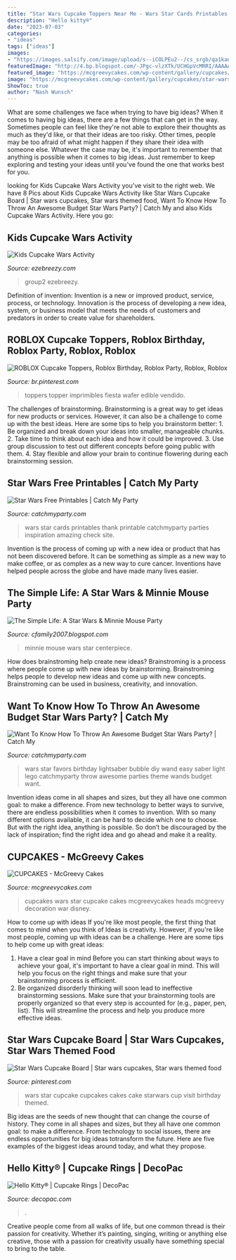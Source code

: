 ```yaml
---
title: "Star Wars Cupcake Toppers Near Me - Wars Star Cards Printables Thank Printable Catchmyparty Parties Inspiration Amazing Check Site"
description: "Hello kitty®"
date: "2023-07-03"
categories:
- "ideas"
tags: ["ideas"]
images:
- "https://images.salsify.com/image/upload/s--iCOLPEu2--/cs_srgb/qa1kanfqznmwsnnmgejr.jpg"
featuredImage: "http://4.bp.blogspot.com/-JPgc-vlzXTk/UCHGpVcMRRI/AAAAAAAACuk/pHtn4K2nWno/s400/05-3.jpg"
featured_image: "https://mcgreevycakes.com/wp-content/gallery/cupcakes/star-wars-heads.jpg"
image: "https://mcgreevycakes.com/wp-content/gallery/cupcakes/star-wars-heads.jpg"
ShowToc: true
author: "Nash Wunsch"
---
```



What are some challenges we face when trying to have big ideas?
When it comes to having big ideas, there are a few things that can get in the way. Sometimes people can feel like they're not able to explore their thoughts as much as they'd like, or that their ideas are too risky. Other times, people may be too afraid of what might happen if they share their idea with someone else. Whatever the case may be, it's important to remember that anything is possible when it comes to big ideas. Just remember to keep exploring and testing your ideas until you've found the one that works best for you.

	

		
looking for Kids Cupcake Wars Activity you've visit to the right web. We have 8 Pics about Kids Cupcake Wars Activity like Star Wars Cupcake Board | Star wars cupcakes, Star wars themed food, Want To Know How To Throw An Awesome Budget Star Wars Party? | Catch My and also Kids Cupcake Wars Activity. Here you go:
		
    
## Kids Cupcake Wars Activity

<img loading=lazy src="http://ezebreezy.com/wp-content/uploads/2015/10/ingredients-600x400.jpg" onerror="this.onerror=null;this.src='https://tse2.mm.bing.net/th?id=OIP.Ngmx6YmSbtT5r1SREeVE-gHaE8&amp;pid=15.1';" alt="Kids Cupcake Wars Activity">

_Source: ezebreezy.com_

>group2 ezebreezy. 

	

Definition of invention:
Invention is a new or improved product, service, process, or technology. Innovation is the process of developing a new idea, system, or business model that meets the needs of customers and predators in order to create value for shareholders.

    
## ROBLOX Cupcake Toppers, Roblox Birthday, Roblox Party, Roblox, Roblox

<img loading=lazy src="https://i.pinimg.com/originals/a3/ec/39/a3ec39cb45f44243bf88f60527106d93.jpg" onerror="this.onerror=null;this.src='https://tse4.mm.bing.net/th?id=OIP.NluVDuua9FE1-eqvekc7LAHaJl&amp;pid=15.1';" alt="ROBLOX Cupcake Toppers, Roblox Birthday, Roblox Party, Roblox, Roblox">

_Source: br.pinterest.com_

>toppers topper imprimibles fiesta wafer edible vendido. 

	

The challenges of brainstorming.
Brainstorming is a great way to get ideas for new products or services. However, it can also be a challenge to come up with the best ideas. Here are some tips to help you brainstorm better: 1. Be organized and break down your ideas into smaller, manageable chunks. 2. Take time to think about each idea and how it could be improved. 3. Use group discussion to test out different concepts before going public with them. 4. Stay flexible and allow your brain to continue flowering during each brainstorming session.

    
## Star Wars Free Printables | Catch My Party

<img loading=lazy src="https://photos-cdn.catchmyparty.com/BL/2015/07/SWCMPtycard2-580x723.png" onerror="this.onerror=null;this.src='https://tse4.mm.bing.net/th?id=OIP.lrJ8bi2aGdqcUkYCvxYABQHaJO&amp;pid=15.1';" alt="Star Wars Free Printables | Catch My Party">

_Source: catchmyparty.com_

>wars star cards printables thank printable catchmyparty parties inspiration amazing check site. 

	

Invention is the process of coming up with a new idea or product that has not been discovered before. It can be something as simple as a new way to make coffee, or as complex as a new way to cure cancer. Inventions have helped people across the globe and have made many lives easier.

    
## The Simple Life: A Star Wars &amp; Minnie Mouse Party

<img loading=lazy src="http://4.bp.blogspot.com/-JPgc-vlzXTk/UCHGpVcMRRI/AAAAAAAACuk/pHtn4K2nWno/s400/05-3.jpg" onerror="this.onerror=null;this.src='https://tse1.mm.bing.net/th?id=OIP.BkNrlJRR9AC4_SCfrIPItgAAAA&amp;pid=15.1';" alt="The Simple Life: A Star Wars &amp; Minnie Mouse Party">

_Source: cfamily2007.blogspot.com_

>minnie mouse wars star centerpiece. 

	

How does brainstroming help create new ideas?
Brainstroming is a process where people come up with new ideas by brainstorming. Brainstroming helps people to develop new ideas and come up with new concepts. Brainstroming can be used in business, creativity, and innovation.

    
## Want To Know How To Throw An Awesome Budget Star Wars Party? | Catch My

<img loading=lazy src="http://blog.catchmyparty.com/wp-content/uploads/2015/06/lightsaber-party-favors3.jpg" onerror="this.onerror=null;this.src='https://tse2.mm.bing.net/th?id=OIP.A94T-Fpu0uWXbqvqTcyawgHaLG&amp;pid=15.1';" alt="Want To Know How To Throw An Awesome Budget Star Wars Party? | Catch My">

_Source: catchmyparty.com_

>wars star favors birthday lightsaber bubble diy wand easy saber light lego catchmyparty throw awesome parties theme wands budget want. 

	

Invention ideas come in all shapes and sizes, but they all have one common goal: to make a difference. From new technology to better ways to survive, there are endless possibilities when it comes to invention. With so many different options available, it can be hard to decide which one to choose. But with the right idea, anything is possible. So don’t be discouraged by the lack of inspiration; find the right idea and go ahead and make it a reality.

    
## CUPCAKES - McGreevy Cakes

<img loading=lazy src="https://mcgreevycakes.com/wp-content/gallery/cupcakes/star-wars-heads.jpg" onerror="this.onerror=null;this.src='https://tse4.mm.bing.net/th?id=OIP.92URQZq-7impqAIqBuCNCgHaG0&amp;pid=15.1';" alt="CUPCAKES - McGreevy Cakes">

_Source: mcgreevycakes.com_

>cupcakes wars star cupcake cakes mcgreevycakes heads mcgreevy decoration war disney. 

	

How to come up with ideas
If you're like most people, the first thing that comes to mind when you think of Ideas is creativity. However, if you're like most people, coming up with ideas can be a challenge. 
Here are some tips to help come up with great ideas: 
1. Have a clear goal in mind 
Before you can start thinking about ways to achieve your goal, it's important to have a clear goal in mind. This will help you focus on the right things and make sure that your brainstorming process is efficient. 
2. Be organized 
 disorderly thinking will soon lead to ineffective brainstorming sessions. Make sure that your brainstorming tools are properly organized so that every step is accounted for (e.g., paper, pen, list). This will streamline the process and help you produce more effective ideas. 

    
## Star Wars Cupcake Board | Star Wars Cupcakes, Star Wars Themed Food

<img loading=lazy src="https://i.pinimg.com/originals/48/b5/b9/48b5b952a855dcee17f4e6afd07e67e2.jpg" onerror="this.onerror=null;this.src='https://tse2.mm.bing.net/th?id=OIP.iSs6rt1J-ldxjFUAQQ6NsAHaG3&amp;pid=15.1';" alt="Star Wars Cupcake Board | Star wars cupcakes, Star wars themed food">

_Source: pinterest.com_

>wars star cupcake cupcakes cakes cake starwars cup visit birthday themed. 

	

Big ideas are the seeds of new thought that can change the course of history. They come in all shapes and sizes, but they all have one common goal: to make a difference. From technology to social issues, there are endless opportunities for big ideas totransform the future. Here are five examples of the biggest ideas around today, and what they propose.

    
## Hello Kitty® | Cupcake Rings | DecoPac

<img loading=lazy src="https://images.salsify.com/image/upload/s--iCOLPEu2--/cs_srgb/qa1kanfqznmwsnnmgejr.jpg" onerror="this.onerror=null;this.src='https://tse3.mm.bing.net/th?id=OIP.gmMgZl2YN0bABsPQ5mVC6gHaJv&amp;pid=15.1';" alt="Hello Kitty® | Cupcake Rings | DecoPac">

_Source: decopac.com_

>. 

	

Creative people come from all walks of life, but one common thread is their passion for creativity. Whether it’s painting, singing, writing or anything else creative, those with a passion for creativity usually have something special to bring to the table.

